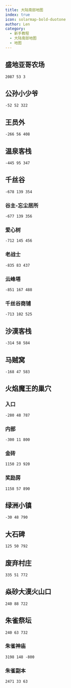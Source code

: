 ```yaml
---
title: 大陆南部地图
index: true
icon: solarmap-bold-duotone
author: Len
category:
  - 新手教程	
  - 大陆南部地图
  - 地图
---
```


## 盛地亚哥农场

```X,Y,Z
2087 53 3
```

## 公孙小少爷

```X,Y,Z
-52 52 322 
```

## 王员外

```X,Y,Z
-266 56 408
```

## 温泉客栈

```X,Y,Z
-445 95 347
```

## 千丝谷

```X,Y,Z
-678 139 354
```

### 谷主-忘尘居所

```X,Y,Z
-677 139 356
```

### 爱心树

```X,Y,Z
-712 145 456
```

### 老战士

```X,Y,Z
-835 83 437
```

### 云峰塔

```X,Y,Z
-851 167 488
```

### 千丝谷商铺

```X,Y,Z
-713 102 525
```

## 沙漠客栈

```X,Y,Z
-314 58 584
```

## 马贼窝

```X,Y,Z
-168 47 583
```

## 火焰魔王的巢穴

### 入口

```X,Y,Z
-280 48 787
```

### 内部

```X,Y,Z
-300 11 800
```

### 金砖

```X,Y,Z
1150 23 920
```

### 奖励房

```X,Y,Z
1158 57 890
```

## 绿洲小镇

```X,Y,Z
-30 48 790
```

## 大石碑

```X,Y,Z
125 50 792
```

## 废弃村庄

```X,Y,Z
335 51 772
```

## 焱砂大漠火山口

```X,Y,Z
240 88 722
```

## 朱雀祭坛

```X,Y,Z
240 63 732
```

### 朱雀神庙

```X,Y,Z
3198 148 -800
```

### 朱雀副本

```X,Y,Z
2471 33 63
```
